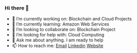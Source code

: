 ### Hi there 👋

- 🔭 I’m currently working on:  Blockchain and Cloud Projects
- 🌱 I’m currently learning: Amazon Web Services
- 👯 I’m looking to collaborate on:  Blockchain Project
- 🤔 I’m looking for help with:  Cloud Computing
- 💬 Ask me about anything. I am ready to help
- 📫 How to reach me: [Email](sawantajinkya924@gmail.com) [Linkedin](https://www.linkedin.com/in/ajinkya-sawant-4b9784188) [Website](https://ajinkya-sawant.netlify.app/)
